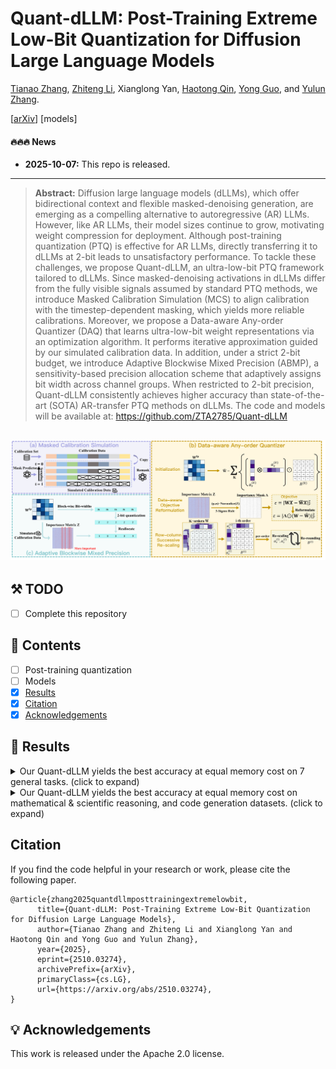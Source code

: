 # Quant-dLLM: Post-Training Extreme Low-Bit Quantization for Diffusion Large Language Models

[Tianao Zhang](https://zta2785.github.io/), [Zhiteng Li](https://zhitengli.github.io), Xianglong Yan, [Haotong Qin](https://htqin.github.io/), [Yong Guo](https://www.guoyongcs.com/), and [Yulun Zhang](http://yulunzhang.com/).

[[arXiv](https://arxiv.org/abs/2510.03274)] [models]

#### 🔥🔥🔥 News

- **2025-10-07:** This repo is released.

--- 

> **Abstract:** Diffusion large language models (dLLMs), which offer bidirectional context and flexible masked-denoising generation, are emerging as a compelling alternative to autoregressive (AR) LLMs. However, like AR LLMs, their model sizes continue to grow, motivating weight compression for deployment. Although post-training quantization (PTQ) is effective for AR LLMs, directly transferring it to dLLMs at 2-bit leads to unsatisfactory performance. To tackle these challenges, we propose Quant-dLLM, an ultra-low-bit PTQ framework tailored to dLLMs. Since masked-denoising activations in dLLMs differ from the fully visible signals assumed by standard PTQ methods, we introduce Masked Calibration Simulation (MCS) to align calibration with the timestep-dependent masking, which yields more reliable calibrations. Moreover, we propose a Data-aware Any-order Quantizer (DAQ) that learns ultra-low-bit weight representations via an optimization algorithm. It performs iterative approximation guided by our simulated calibration data. In addition, under a strict 2-bit budget, we introduce Adaptive Blockwise Mixed Precision (ABMP), a sensitivity-based precision allocation scheme that adaptively assigns bit width across channel groups. When restricted to 2-bit precision, Quant-dLLM consistently achieves higher accuracy than state-of-the-art (SOTA) AR-transfer PTQ methods on dLLMs. The code and models will be available at: https://github.com/ZTA2785/Quant-dLLM

![](figs/overview_v2.png)
---

## ⚒️ TODO

* [ ] Complete this repository

## 🔗 Contents

- [ ] Post-training quantization
- [ ] Models
- [x] [Results](#Results)
- [x] [Citation](#Citation)
- [x] [Acknowledgements](#Acknowledgements)

## 🔎 Results

<details>
<summary>Our Quant-dLLM yields the best accuracy at equal memory cost on 7 general tasks. (click to expand)</summary>
<p align="center">
  <img width="100%" src="figs/teaser.png">
</p>

</details>

<details>
<summary>Our Quant-dLLM yields the best accuracy at equal memory cost on mathematical & scientific reasoning, and code generation datasets. (click to expand)</summary>

<p align="center">
  <img width="100%" src="figs/performance_comparison.png">
</p>

</details>


## Citation

If you find the code helpful in your research or work, please cite the following paper.

```
@article{zhang2025quantdllmposttrainingextremelowbit,
      title={Quant-dLLM: Post-Training Extreme Low-Bit Quantization for Diffusion Large Language Models}, 
      author={Tianao Zhang and Zhiteng Li and Xianglong Yan and Haotong Qin and Yong Guo and Yulun Zhang},
      year={2025},
      eprint={2510.03274},
      archivePrefix={arXiv},
      primaryClass={cs.LG},
      url={https://arxiv.org/abs/2510.03274}, 
}
```

## 💡 Acknowledgements

This work is released under the Apache 2.0 license.
